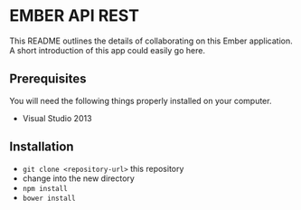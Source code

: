# EMBER API REST

This README outlines the details of collaborating on this Ember application.
A short introduction of this app could easily go here.

## Prerequisites

You will need the following things properly installed on your computer.

* Visual Studio 2013

## Installation

* `git clone <repository-url>` this repository
* change into the new directory
* `npm install`
* `bower install`